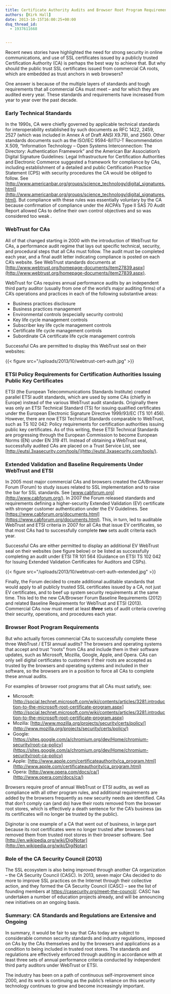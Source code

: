 ```yaml
---
title: Certificate Authority Audits and Browser Root Program Requirements
authors: [Kirk Hall]
date: 2013-10-15T16:00:25+00:00
dsq_thread_id:
  - 1937611668


---
```

Recent news stories have highlighted the need for strong security in online communications, and use of SSL certificates issued by a publicly trusted Certification Authority (CA) is perhaps the best way to achieve that. But why should the public trust SSL certificates issued from commercial CA roots, which are embedded as trust anchors in web browsers?

One answer is because of the multiple layers of standards and tough requirements that all commercial CAs must meet – and for which they are audited every year. These standards and requirements have increased from year to year over the past decade.

### Early Technical Standards

In the 1990s, CA were chiefly governed by applicable technical standards for interoperability established by such documents as RFC 1422, 2459, 2527 (which was included in Annex A of Draft ANSI X9.79), and 2560. Other standards documents such as the ISO/IEC 9594-8/ITU-T Recommendation X.509, &#8220;Information Technology &#8211; Open Systems Interconnection: The Directory: Authentication Framework&#8221; and the American Bar Association’s Digital Signature Guidelines: Legal Infrastructure for Certification Authorities and Electronic Commerce suggested a framework for compliance by CAs, including establishment of a detailed and public Certification Practice Statement (CPS) with security procedures the CA would be obliged to follow. See [http://www.americanbar.org/groups/science_technology/digital_signatures.html](http://www.americanbar.org/groups/science_technology/digital_signatures.html). But compliance with these rules was essentially voluntary by the CA because confirmation of compliance under the AICPA’s Type II SAS 70 Audit Report allowed CAs to define their own control objectives and so was considered too weak .

### WebTrust for CAs

All of that changed starting in 2000 with the introduction of WebTrust for CAs, a performance audit regime that lays out specific technical, security, and procedural steps that all CAs must follow. The audit must be completed each year, and a final audit letter indicating compliance is posted on each CA’s website. See WebTrust standards documents at [http://www.webtrust.org/homepage-documents/item27839.aspx](http://www.webtrust.org/homepage-documents/item27839.aspx).

WebTrust for CAs requires annual performance audits by an independent third party auditor (usually from one of the world’s major auditing firms) of a CA’s operations and practices in each of the following substantive areas:

  * Business practices disclosure
  * Business practices management
  * Environmental controls (especially security controls)
  * Key life cycle management controls
  * Subscriber key life cycle management controls
  * Certificate life cycle management controls
  * Subordinate CA certificate life cycle management controls

Successful CAs are permitted to display this WebTrust seal on their websites:

{{< figure src="/uploads/2013/10/webtrust-cert-auth.jpg" >}} 

### ETSI Policy Requirements for Certification Authorities Issuing Public Key Certificates

ETSI (the European Telecommunications Standards Institute) created parallel ETSI audit standards, which are used by some CAs (chiefly in Europe) instead of the various WebTrust audit standards. Originally there was only an ETSI Technical Standard (TS) for issuing qualified certificates under the European Electronic Signature Directive 1999/93/EC (TS 101 456). However, there are now ETSI Technical Standards comparable to WebTrust, such as TS 102 042: Policy requirements for certification authorities issuing public key certificates. As of this writing, these ETSI Technical Standards are progressing through the European Commission to become European Norms (EN) under EN 319 411. Instead of obtaining a WebTrust seal, successfully audited CAs are placed on a Trust Service List, see [http://eutsl.3xasecurity.com/tools/](http://eutsl.3xasecurity.com/tools/).

### Extended Validation and Baseline Requirements Under WebTrust and ETSI

In 2005 most major commercial CAs and browsers created the CA/Browser Forum (Forum) to study issues related to SSL implementation and to raise the bar for SSL standards. See [www.cabforum.org](http://www.cabforum.org/). In 2007 the Forum released standards and requirements defining a higher-security Extended Validation (EV) certificate with stronger customer authentication under the EV Guidelines. See [https://www.cabforum.org/documents.html](https://www.cabforum.org/documents.html). This, in turn, led to auditable WebTrust and ETSI criteria in 2007 for all CAs that issue EV certificates, so that most CAs had to successfully complete ___two___ sets audit criteria each year.

Successful CAs are either permitted to display an additional EV WebTrust seal on their websites (see figure below) or be listed as successfully completing an audit under ETSI TR 101 564 (Guidance on ETSI TS 102 042 for Issuing Extended Validation Certificates for Auditors and CSPs).

{{< figure src="/uploads/2013/10/webtrust-cert-auth-extended.jpg" >}} 

Finally, the Forum decided to create additional auditable standards that would apply to all publicly trusted SSL certificates issued by a CA, not just EV certificates, and to beef up system security requirements at the same time. This led to the new CA/Browser Forum Baseline Requirements (2012) and related Baseline Requirements for WebTrust and ETSI (2013). Commercial CAs now must meet at least _**three**_ sets of audit criteria covering their security, operations, and procedures each year.

### Browser Root Program Requirements

But who actually forces commercial CAs to successfully complete these three WebTrust / ETSI annual audits? The browsers and operating systems that accept and trust “roots” from CAs and include them in their software updates, such as Microsoft, Mozilla, Google, Apple, and Opera. CAs can only sell digital certificates to customers if their roots are accepted as trusted by the browsers and operating systems and included in their software, so the browsers are in a position to force all CAs to complete these annual audits.

For examples of browser root programs that all CAs must satisfy, see:

  * Microsoft: [http://social.technet.microsoft.com/wiki/contents/articles/3281.introduction-to-the-microsoft-root-certificate-program.aspx](http://social.technet.microsoft.com/wiki/contents/articles/3281.introduction-to-the-microsoft-root-certificate-program.aspx)
  * Mozilla: [http://www.mozilla.org/projects/security/certs/policy/](http://www.mozilla.org/projects/security/certs/policy/)
  * Google: [https://sites.google.com/a/chromium.org/dev/Home/chromium-security/root-ca-policy](https://sites.google.com/a/chromium.org/dev/Home/chromium-security/root-ca-policy)
  * Apple: [http://www.apple.com/certificateauthority/ca_program.html](http://www.apple.com/certificateauthority/ca_program.html)
  * Opera: [http://www.opera.com/docs/ca/](http://www.opera.com/docs/ca/)

Browsers require proof of annual WebTrust or ETSI audits, as well as compliance with all other program rules, and additional requirements are added by the browsers frequently as new security needs are identified. CAs that don’t comply can (and do) have their roots removed from the browser root stores, which is effectively a death sentence for the CA’s business (as its certificates will no longer be trusted by the public).

Diginotar is one example of a CA that went out of business, in large part because its root certificates were no longer trusted after browsers had removed them from trusted root stores in their browser software. See [http://en.wikipedia.org/wiki/DigiNotar](http://en.wikipedia.org/wiki/DigiNotar)

### Role of the CA Security Council (2013)

The SSL ecosystem is also being improved through another CA organization – the CA Security Council (CASC). In 2013, seven major CAs decided to do more to improve SSL practices on the Internet through their collective action, and they formed the CA Security Council (CASC) – see the list of founding members at <https://casecurity.org/meet-the-council/>. CASC has undertaken a number of education projects already, and will be announcing new initiatives on an ongoing basis.

### Summary: CA Standards and Regulations are Extensive and Ongoing

In summary, it would be fair to say that CAs today are subject to considerable common security standards and industry regulations, imposed on CAs by the CAs themselves and by the browsers and applications as a condition to being included in trusted root stores. The standards and regulations are effectively enforced through auditing in accordance with at least three sets of annual performance criteria conducted by independent third party auditors under WebTrust or ETSI.

The industry has been on a path of continuous self-improvement since 2000, and its work is continuing as the public’s reliance on this security technology continues to grow and become increasingly important.